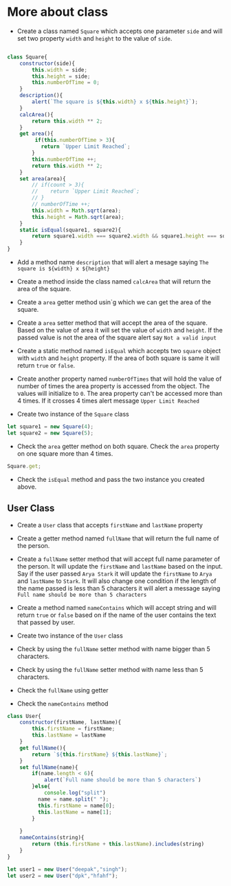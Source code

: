 # More about class

- Create a class named `Square` which accepts one parameter `side` and will set two property `width` and `height` to the value of `side`.
```js
```
```js
class Square{
    constructor(side){
        this.width = side;
        this.height = side;
        this.numberOfTime = 0;
    }
    description(){
        alert(`The square is ${this.width} x ${this.height}`);
    }
    calcArea(){
        return this.width ** 2;
    }
    get area(){
         if(this.numberOfTime > 3){
           return `Upper Limit Reached`;
        }
        this.numberOfTime ++;
        return this.width ** 2;
    }
    set area(area){
        // if(count > 3){
        //    return `Upper Limit Reached`;
        // }
        // numberOfTime ++;
        this.width = Math.sqrt(area);
        this.height = Math.sqrt(area);
    }
    static isEqual(square1, square2){
        return square1.width === square2.width && square1.height === square2.height;
    }
}
```
- Add a method name `description` that will alert a mesage saying `The square is ${width} x ${height}`

- Create a method inside the class named `calcArea` that will return the area of the square.

- Create a `area` getter method usin`g which we can get the area of the square.

- Create a `area` setter method that will accept the area of the square. Based on the value of area it will set the value of `width` and `height`. If the passed value is not the area of the square alert say `Not a valid input`

- Create a static method named `isEqual` which accepts two `square` object with `width` and `height` property. If the area of both square is same it will return `true` or `false`.

- Create another property named `numberOfTimes` that will hold the value of number of times the area property is accessed from the object. The values will initialize to `0`. The area property can't be accessed more than 4 times. If it crosses 4 times alert message `Upper Limit Reached`

- Create two instance of the `Square` class
```js
let square1 = new Square(4);
let square2 = new Square(5);
```

- Check the `area` getter method on both square. Check the `area` property on one square more than 4 times.
```js
Square.get;
```
- Check the `isEqual` method and pass the two instance you created above.

## User Class

- Create a `User` class that accepts `firstName` and `lastName` property

- Create a getter method named `fullName` that will return the full name of the person.

- Create a `fullName` setter method that will accept full name parameter of the person. It will update the `firstName` and `lastName` based on the input. Say if the user passed `Arya Stark` it will update the `firstName` to `Arya` and `lastName` to `Stark`. It will also change one condition if the length of the name passed is less than 5 characters it will alert a message saying `Full name should be more than 5 characters`

- Create a method named `nameContains` which will accept string and will return `true` or `false` based on if the name of the user contains the text that passed by user.

- Create two instance of the `User` class

- Check by using the `fullName` setter method with name bigger than 5 characters.

- Check by using the `fullName` setter method with name less than 5 characters.

- Check the `fullName` using getter

- Check the `nameContains` method

```js
class User{
    constructor(firstName, lastName){
        this.firstName = firstName;
        this.lastName = lastName
    }
    get fullName(){
        return `${this.firstName} ${this.lastName}`;
    }
    set fullName(name){
        if(name.length < 6){
            alert(`Full name should be more than 5 characters`)
        }else{
            console.log("split")
          name = name.split(" ");
          this.firstName = name[0];
          this.lastName = name[1];
        }
          
    }
    nameContains(string){
        return (this.firstName + this.lastName).includes(string)
    }
}

let user1 = new User("deepak","singh");
let user2 = new User("dpk","hfahf");

```

